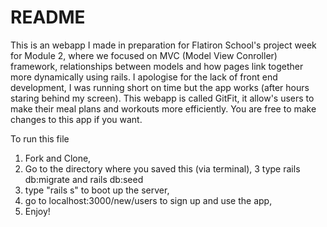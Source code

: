 # README

This is an webapp I made in preparation for Flatiron School's project week for Module 2, where we focused on MVC (Model View Conroller) framework, relationships between models and how pages link together more dynamically using rails. I apologise for the lack of front end development, I was running short on time but the app works (after hours staring behind my screen). This webapp is called GitFit, it allow's users to make their meal plans and workouts more efficiently. You are free to make changes to this app if you want.

To run this file
1) Fork and Clone,
2) Go to the directory where you saved this (via terminal),
3 type rails db:migrate and rails db:seed
4) type "rails s" to boot up the server, 
5) go to localhost:3000/new/users to sign up and use the app,
6) Enjoy!
